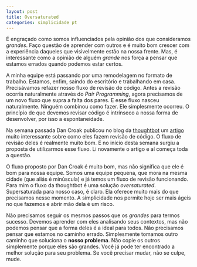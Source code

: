 ```yaml
---
layout: post
title: Oversaturated
categories: simplicidade pt
---
```

É engraçado como somos influenciados pela opinião dos que consideramos *grandes*. Faço questão de aprender com outros e é muito bom crescer com a experiência daqueles que visivelmente estão na nossa frente. Mas, é interessante como a opinião de alguém *grande* nos força a pensar que estamos errados quando podemos estar certos.

A minha equipe está passando por uma remodelagem no formato de trabalho. Estamos, enfim, saindo do escritório e trabalhando em casa. Precisávamos refazer nosso fluxo de revisão de código. Antes a revisão ocorria naturalmente através do *Pair Programming*, agora precisamos de um novo fluxo que supra a falta dos pares. E esse fluxo nasceu naturalmente. Ninguém combinou como fazer. Ele simplesmente ocorreu. O princípio de que devemos revisar código é intrínseco a nossa forma de desenvolver, por isso a espontaneidade.

Na semana passada Dan Croak publicou no blog da [thoughtbot](http://thoughtbot.com/) um [artigo](http://robots.thoughtbot.com/post/2831837714/feature-branch-code-reviews) muito interessante sobre como eles fazem revisão de código. O fluxo de revisão deles é realmente muito bom. E no início desta semana surgiu a proposta de utilizarmos esse fluxo. Li novamente o artigo e aí começa toda a questão.

O fluxo proposto por Dan Croak é muito bom, mas não significa que ele é bom para nossa equipe. Somos uma equipe pequena, que mora na mesma cidade (que aliás é minúscula) e já temos um fluxo de revisão funcionando. Para mim o fluxo da thoughtbot é uma solução *oversaturated*. Supersaturada para nosso caso, é claro. Ela oferece muito mais do que precisamos nesse momento. A simplicidade nos permite hoje ser mais ágeis no que fazemos e abrir mão dela é um risco.

Não precisamos seguir os mesmos passos que os *grandes* para termos sucesso. Devemos aprender com eles analisando seus contextos, mas não podemos pensar que a forma deles é a ideal para todos. Não precisamos pensar que estamos no caminho errado. Simplesmente tomamos outro caminho que soluciona o **nosso problema**. Não copie os outros simplemente porque eles são grandes. Você já pode ter encontrado a melhor solução para seu problema. Se você precisar mudar, não se culpe, mude.

